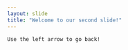 ```yaml
---
layout: slide
title: "Welcome to our second slide!"
---
```

~~~This is Crossed Out~~~
Use the left arrow to go back!
